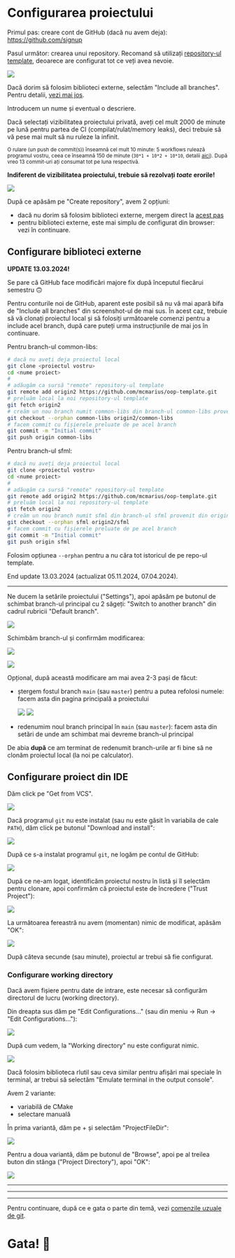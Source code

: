 # Configurarea proiectului

Primul pas: creare cont de GitHub (dacă nu avem deja): https://github.com/signup

Pasul următor: crearea unui repository. Recomand să utilizați
[repository-ul template](https://github.com/mcmarius/oop-template),
deoarece are configurat tot ce veți avea nevoie.

![](img/setup_p0_create_repo.png)

Dacă dorim să folosim biblioteci externe, selectăm "Include all branches".
Pentru detalii, [vezi mai jos](#configurare-biblioteci-externe).

Introducem un nume și eventual o descriere.

Dacă selectați vizibilitatea proiectului privată, aveți cel mult 2000 de minute pe lună pentru
partea de CI (compilat/rulat/memory leaks), deci trebuie să vă pese mai mult să nu ruleze la infinit.

<sub>O rulare (un push de commit(s)) înseamnă cel mult 10 minute: 5 workflows rulează
programul vostru, ceea ce înseamnă 150 de minute (`30*1 + 10*2 + 10*10`, detalii
[aici](https://docs.github.com/en/billing/managing-billing-for-github-actions/about-billing-for-github-actions#included-storage-and-minutes)).
După vreo 13 commit-uri ați consumat tot pe luna respectivă.</sub>

**Indiferent de vizibilitatea proiectului, trebuie să rezolvați _toate_ erorile!**

![](img/setup_p0_create_repo_details.png)

După ce apăsăm pe "Create repository", avem 2 opțiuni:

- dacă nu dorim să folosim biblioteci externe, mergem direct la [acest pas](#configurare-proiect-din-ide)
- pentru biblioteci externe, este mai simplu de configurat din browser: vezi în continuare.

## Configurare biblioteci externe

**UPDATE 13.03.2024!**

Se pare că GitHub face modificări majore fix după începutul fiecărui semestru 🙃

Pentru conturile noi de GitHub, aparent este posibil să nu vă mai apară bifa de "Include all branches" din screenshot-ul de mai sus.
În acest caz, trebuie să vă clonați proiectul local și să folosiți următoarele comenzi pentru a include acel branch, după care
puteți urma instrucțiunile de mai jos în continuare.

Pentru branch-ul common-libs:
```sh
# dacă nu aveți deja proiectul local
git clone <proiectul vostru>
cd <nume proiect>
#
# adăugăm ca sursă "remote" repository-ul template
git remote add origin2 https://github.com/mcmarius/oop-template.git
# preluăm local la noi repository-ul template
git fetch origin2
# creăm un nou branch numit common-libs din branch-ul common-libs provenit din origin2
git checkout --orphan common-libs origin2/common-libs
# facem commit cu fișierele preluate de pe acel branch
git commit -m "Initial commit"
git push origin common-libs
```

Pentru branch-ul sfml:
```sh
# dacă nu aveți deja proiectul local
git clone <proiectul vostru>
cd <nume proiect>
#
# adăugăm ca sursă "remote" repository-ul template
git remote add origin2 https://github.com/mcmarius/oop-template.git
# preluăm local la noi repository-ul template
git fetch origin2
# creăm un nou branch numit sfml din branch-ul sfml provenit din origin2
git checkout --orphan sfml origin2/sfml
# facem commit cu fișierele preluate de pe acel branch
git commit -m "Initial commit"
git push origin sfml
```

Folosim opțiunea `--orphan` pentru a nu căra tot istoricul de pe repo-ul template.

End update 13.03.2024 (actualizat 05.11.2024, 07.04.2024).

---

Ne ducem la setările proiectului ("Settings"), apoi apăsăm pe butonul de schimbat branch-ul principal
cu 2 săgeți: "Switch to another branch" din cadrul rubricii "Default branch".

![](img/setup_p1_settings.png)

Schimbăm branch-ul și confirmăm modificarea:

![](img/setup_p1_change_branch.png)

![](img/setup_p1_confirm_change_branch.png)

Opțional, după această modificare am mai avea 2-3 pași de făcut:

- ștergem fostul branch `main` (sau `master`) pentru a putea refolosi numele:
  facem asta din pagina principală a proiectului

  ![](img/setup_p1_branches.png)
  ![](img/setup_p1_delete_branch.png)

- redenumim noul branch principal în `main` (sau `master`):
  facem asta din setări de unde am schimbat mai devreme branch-ul principal

De abia **după** ce am terminat de redenumit branch-urile ar fi bine să ne clonăm proiectul local
(la noi pe calculator).

## Configurare proiect din IDE

Dăm click pe "Get from VCS".

![](img/setup_p3_init_screen.png)

Dacă programul `git` nu este instalat (sau nu este găsit în variabila de cale `PATH`),
dăm click pe butonul "Download and install":

![](img/setup_p3_install_git.png)

După ce s-a instalat programul `git`, ne logăm pe contul de GitHub:

![](img/setup_p3_github_login.png)

După ce ne-am logat, identificăm proiectul nostru în listă și îl selectăm pentru clonare,
apoi confirmăm că proiectul este de încredere ("Trust Project"):

![](img/setup_p3_trust.png)

La următoarea fereastră nu avem (momentan) nimic de modificat, apăsăm "OK":

![](img/setup_p3_confirm_cmake.png)

După câteva secunde (sau minute), proiectul ar trebui să fie configurat.

### Configurare working directory

Dacă avem fișiere pentru date de intrare, este necesar să configurăm directorul de lucru
(working directory).

Din dreapta sus dăm pe "Edit Configurations..." (sau din meniu -> Run -> "Edit Configurations..."):

![](img/setup_p3_edit_config.png)

După cum vedem, la "Working directory" nu este configurat nimic.

![](img/setup_p3_work_dir.png)

Dacă folosim biblioteca rlutil sau ceva similar pentru afișări mai speciale în terminal,
ar trebui să selectăm "Emulate terminal in the output console".

Avem 2 variante:

- variabilă de CMake
- selectare manuală

În prima variantă, dăm pe + și selectăm "ProjectFileDir":

![](img/setup_p3_wd_v1.png)

Pentru a doua variantă, dăm pe butonul de "Browse", apoi pe al treilea buton din stânga
("Project Directory"), apoi "OK":

![](img/setup_p3_wd_v2.png)

---

---

---

Pentru continuare, după ce e gata o parte din temă, vezi
[comenzile uzuale de git](./#comenzi-uzuale-de-git).

# Gata! 🎉

